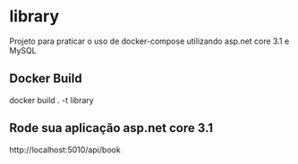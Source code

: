 # library
Projeto para praticar o uso de docker-compose utilizando asp.net core 3.1 e MySQL

## Docker Build
docker build . -t library 

## Rode sua aplicação asp.net core 3.1
http://localhost:5010/api/book